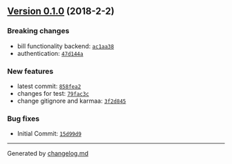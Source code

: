 ## [Version 0.1.0](https://github.com/rdrahul/LoanDe/releases/tag/v0.1.0) (2018-2-2)

### Breaking changes

- bill functionality backend: [`ac1aa38`](https://github.com/rdrahul/LoanDe/commit/ac1aa38)
- authentication: [`47d144a`](https://github.com/rdrahul/LoanDe/commit/47d144a)

### New features

- latest commit: [`858fea2`](https://github.com/rdrahul/LoanDe/commit/858fea2)
- changes for test: [`79fac3c`](https://github.com/rdrahul/LoanDe/commit/79fac3c)
- change gitignore and karmaa: [`3f2d845`](https://github.com/rdrahul/LoanDe/commit/3f2d845)

### Bug fixes

- Initial Commit: [`15d99d9`](https://github.com/rdrahul/LoanDe/commit/15d99d9)

---

Generated by [changelog.md](https://github.com/egoist/changelog.md)
